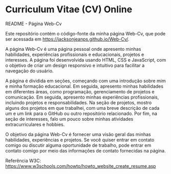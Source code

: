 # Curriculum Vitae (CV) Online

README - Página Web-Cv

Este repositório contém o código-fonte da minha página Web-Cv, que pode ser acessada em https://jacksonjeanps.github.io/Web-Cv/.

A página Web-Cv é uma página pessoal onde apresento minhas habilidades, experiências profissionais e educacionais, projetos e interesses. A página foi desenvolvida usando HTML, CSS e JavaScript, com o objetivo de criar um design responsivo e intuitivo para facilitar a navegação do usuário.

A página é dividida em seções, começando com uma introdução sobre mim e minha formação educacional. Em seguida, apresento minhas habilidades em diferentes áreas, como programação, gerenciamento de projetos e comunicação. Em seguida, apresento minhas experiências profissionais, incluindo projetos e responsabilidades. Na seção de projetos, mostro alguns dos projetos em que trabalhei, com uma breve descrição de cada um e um link para o GitHub ou outro repositório relacionado. Por fim, na seção de interesses, falo um pouco sobre minhas atividades extracurriculares e hobbies.

O objetivo da página Web-Cv é fornecer uma visão geral das minhas habilidades, experiências e projetos. Se você quiser entrar em contato comigo ou discutir alguma oportunidade de trabalho, pode entrar em contato comigo por meio das informações de contato fornecidas na página.

Referência W3C: https://www.w3schools.com/howto/howto_website_create_resume.asp
